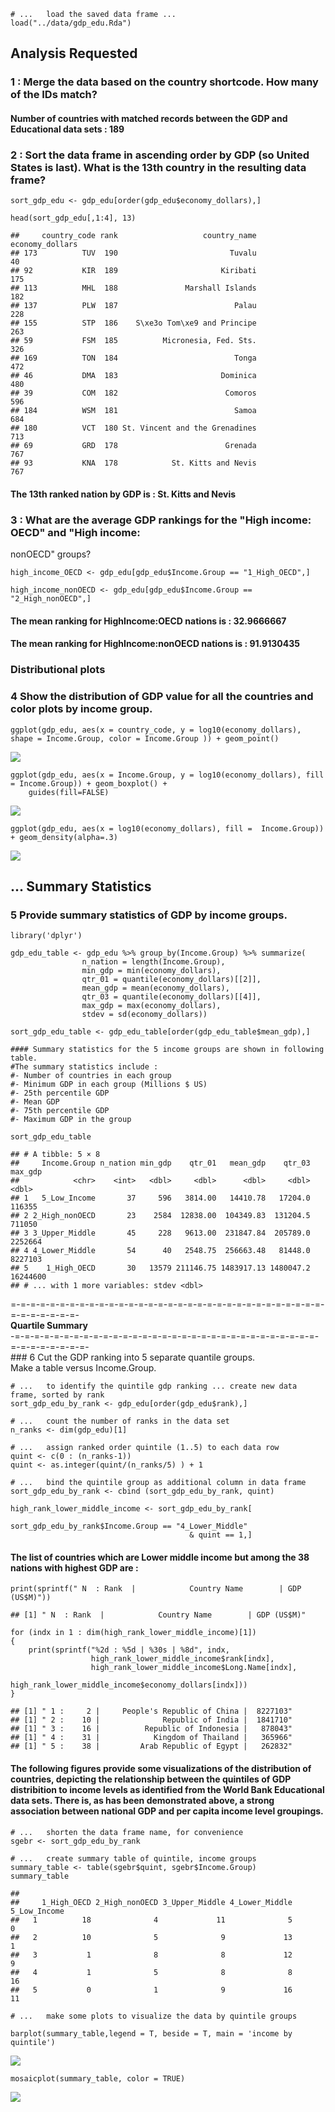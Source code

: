     # ...   load the saved data frame ...
    load("../data/gdp_edu.Rda")

Analysis Requested
------------------

### 1 : Merge the data based on the country shortcode. How many of the IDs match?

#### Number of countries with matched records between the GDP and Educational data sets : 189

### 2 : Sort the data frame in ascending order by GDP (so United States is last). What is the 13th country in the resulting data frame?

    sort_gdp_edu <- gdp_edu[order(gdp_edu$economy_dollars),] 

    head(sort_gdp_edu[,1:4], 13)

    ##     country_code rank                   country_name economy_dollars
    ## 173          TUV  190                         Tuvalu              40
    ## 92           KIR  189                       Kiribati             175
    ## 113          MHL  188               Marshall Islands             182
    ## 137          PLW  187                          Palau             228
    ## 155          STP  186    S\xe3o Tom\xe9 and Principe             263
    ## 59           FSM  185          Micronesia, Fed. Sts.             326
    ## 169          TON  184                          Tonga             472
    ## 46           DMA  183                       Dominica             480
    ## 39           COM  182                        Comoros             596
    ## 184          WSM  181                          Samoa             684
    ## 180          VCT  180 St. Vincent and the Grenadines             713
    ## 69           GRD  178                        Grenada             767
    ## 93           KNA  178            St. Kitts and Nevis             767

#### The 13th ranked nation by GDP is : **St. Kitts and Nevis**

### 3 : What are the average GDP rankings for the "High income: OECD" and "High income:

nonOECD" groups?

    high_income_OECD <- gdp_edu[gdp_edu$Income.Group == "1_High_OECD",]

    high_income_nonOECD <- gdp_edu[gdp_edu$Income.Group == "2_High_nonOECD",]

#### The mean ranking for HighIncome:OECD nations is : **32.9666667**

#### The mean ranking for HighIncome:nonOECD nations is : **91.9130435**

### **Distributional plots**

### 4 Show the distribution of GDP value for all the countries and color plots by income group.

    ggplot(gdp_edu, aes(x = country_code, y = log10(economy_dollars), shape = Income.Group, color = Income.Group )) + geom_point()

![](analysis_files/figure-markdown_strict/distribution_plots-1.png)

    ggplot(gdp_edu, aes(x = Income.Group, y = log10(economy_dollars), fill = Income.Group)) + geom_boxplot() +
        guides(fill=FALSE)

![](analysis_files/figure-markdown_strict/distribution_plots-2.png)

    ggplot(gdp_edu, aes(x = log10(economy_dollars), fill =  Income.Group)) + geom_density(alpha=.3)

![](analysis_files/figure-markdown_strict/distribution_plots-3.png)

**... Summary Statistics**
--------------------------

### 5 Provide summary statistics of GDP by income groups.

    library('dplyr')

    gdp_edu_table <- gdp_edu %>% group_by(Income.Group) %>% summarize(
                    n_nation = length(Income.Group),
                    min_gdp = min(economy_dollars),
                    qtr_01 = quantile(economy_dollars)[[2]],
                    mean_gdp = mean(economy_dollars),
                    qtr_03 = quantile(economy_dollars)[[4]],
                    max_gdp = max(economy_dollars),
                    stdev = sd(economy_dollars))
                    
    sort_gdp_edu_table <- gdp_edu_table[order(gdp_edu_table$mean_gdp),] 

    #### Summary statistics for the 5 income groups are shown in following table.  
    #The summary statistics include :  
    #- Number of countries in each group  
    #- Minimum GDP in each group (Millions $ US)  
    #- 25th percentile GDP  
    #- Mean GDP  
    #- 75th percentile GDP  
    #- Maximum GDP in the group  

    sort_gdp_edu_table

    ## # A tibble: 5 × 8
    ##     Income.Group n_nation min_gdp    qtr_01   mean_gdp    qtr_03  max_gdp
    ##            <chr>    <int>   <dbl>     <dbl>      <dbl>     <dbl>    <dbl>
    ## 1   5_Low_Income       37     596   3814.00   14410.78   17204.0   116355
    ## 2 2_High_nonOECD       23    2584  12838.00  104349.83  131204.5   711050
    ## 3 3_Upper_Middle       45     228   9613.00  231847.84  205789.0  2252664
    ## 4 4_Lower_Middle       54      40   2548.75  256663.48   81448.0  8227103
    ## 5    1_High_OECD       30   13579 211146.75 1483917.13 1480047.2 16244600
    ## # ... with 1 more variables: stdev <dbl>

=-=-=-=-=-=-=-=-=-=-=-=-=-=-=-=-=-=-=-=-=-=-=-=-=-=-=-=-=-=-=-=-=-=-=-=-=-=-=-  
**Quartile Summary**  
-=-=-=-=-=-=-=-=-=-=-=-=-=-=-=-=-=-=-=-=-=-=-=-=-=-=-=-=-=-=-=-=-=-=-=-=-=-=-=-  
\#\#\# 6 Cut the GDP ranking into 5 separate quantile groups.  
Make a table versus Income.Group.

    # ...   to identify the quintile gdp ranking ... create new data frame, sorted by rank
    sort_gdp_edu_by_rank <- gdp_edu[order(gdp_edu$rank),] 

    # ...   count the number of ranks in the data set
    n_ranks <- dim(gdp_edu)[1]

    # ...   assign ranked order quintile (1..5) to each data row
    quint <- c(0 : (n_ranks-1))
    quint <- as.integer(quint/(n_ranks/5) ) + 1

    # ...   bind the quintile group as additional column in data frame
    sort_gdp_edu_by_rank <- cbind (sort_gdp_edu_by_rank, quint)

    high_rank_lower_middle_income <- sort_gdp_edu_by_rank[
                                            sort_gdp_edu_by_rank$Income.Group == "4_Lower_Middle"
                                            & quint == 1,]

#### The list of countries which are Lower middle income but among the 38 nations with highest GDP are :

    print(sprintf(" N  : Rank  |            Country Name        | GDP (US$M)"))

    ## [1] " N  : Rank  |            Country Name        | GDP (US$M)"

    for (indx in 1 : dim(high_rank_lower_middle_income)[1])
    {
        print(sprintf("%2d : %5d | %30s | %8d", indx,
                      high_rank_lower_middle_income$rank[indx],
                      high_rank_lower_middle_income$Long.Name[indx],
                      high_rank_lower_middle_income$economy_dollars[indx]))
    }

    ## [1] " 1 :     2 |     People's Republic of China |  8227103"
    ## [1] " 2 :    10 |              Republic of India |  1841710"
    ## [1] " 3 :    16 |          Republic of Indonesia |   878043"
    ## [1] " 4 :    31 |            Kingdom of Thailand |   365966"
    ## [1] " 5 :    38 |         Arab Republic of Egypt |   262832"

#### The following figures provide some visualizations of the distribution of countries, depicting the relationship between the quintiles of GDP distribition to income levels as identified from the World Bank Educational data sets. There is, as has been demonstrated above, a strong association between national GDP and per capita income level groupings.

    # ...   shorten the data frame name, for convenience
    sgebr <- sort_gdp_edu_by_rank

    # ...   create summary table of quintile, income groups
    summary_table <- table(sgebr$quint, sgebr$Income.Group)
    summary_table

    ##    
    ##     1_High_OECD 2_High_nonOECD 3_Upper_Middle 4_Lower_Middle 5_Low_Income
    ##   1          18              4             11              5            0
    ##   2          10              5              9             13            1
    ##   3           1              8              8             12            9
    ##   4           1              5              8              8           16
    ##   5           0              1              9             16           11

    # ...   make some plots to visualize the data by quintile groups

    barplot(summary_table,legend = T, beside = T, main = 'income by quintile')

![](analysis_files/figure-markdown_strict/unnamed-chunk-5-1.png)

    mosaicplot(summary_table, color = TRUE)

![](analysis_files/figure-markdown_strict/unnamed-chunk-5-2.png)

